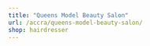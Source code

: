 ```yaml
---
title: "Queens Model Beauty Salon"
url: /accra/queens-model-beauty-salon/
shop: hairdresser
---
```

